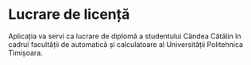 # Lucrare de licență
Aplicația va servi ca lucrare de diplomă a studentului Cândea Cătălin în cadrul facultății de automatică și calculatoare al Universității Politehnica Timișoara.
